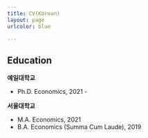 ```yaml
---
title: CV(Korean)
layout: page
urlcolor: blue

---
```


## Education

**예일대학교**
- Ph.D. Economics, 2021 -  

**서울대학교**
- M.A. Economics, 2021
- B.A. Economics (Summa Cum Laude), 2019
